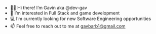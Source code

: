 - 🙋‍♂️ Hi there! I’m Gavin aka @dev-gav
- 🧠 I’m interested in Full Stack and game development
- 💻 I’m currently looking for new Software Engineering opportunities
- 📫 Feel free to reach out to me at gavbarb1@gmail.com
